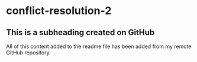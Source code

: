 # conflict-resolution-2

  ## This is a subheading created on GitHub

  All of this content added to the readme file has been added from my remote GitHub repository.
